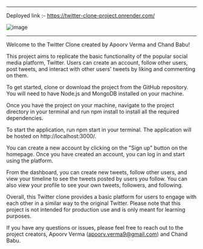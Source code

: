 *********

Deployed link :- https://twitter-clone-project.onrender.com/

![image](https://github.com/ApoorvVerma98/Twitter-Clone-master/assets/126326376/3f5c8591-4d68-41d6-bf6c-276ec3feeb70)

*********



Welcome to the Twitter Clone created by Apoorv Verma and Chand Babu!

This project aims to replicate the basic functionality of the popular social media platform, Twitter. Users can create an account, follow other users, post tweets, and interact with other users' tweets by liking and commenting on them.

To get started, clone or download the project from the GitHub repository. You will need to have Node.js and MongoDB installed on your machine.

Once you have the project on your machine, navigate to the project directory in your terminal and run npm install to install all the required dependencies.

To start the application, run npm start in your terminal. The application will be hosted on http://localhost:3000/.

You can create a new account by clicking on the "Sign up" button on the homepage. Once you have created an account, you can log in and start using the platform.

From the dashboard, you can create new tweets, follow other users, and view your timeline to see the tweets posted by users you follow. You can also view your profile to see your own tweets, followers, and following.

Overall, this Twitter clone provides a basic platform for users to engage with each other in a similar way to the original Twitter. Please note that this project is not intended for production use and is only meant for learning purposes.

If you have any questions or issues, please feel free to reach out to the project creators, 
Apoorv Verma (apoorv.verma9@gmail.com) and Chand Babu.
